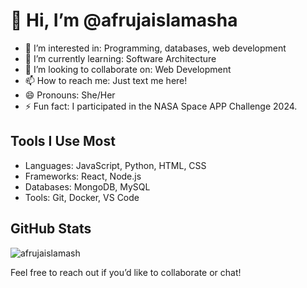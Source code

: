 # 👋 Hi, I’m @afrujaislamasha

- 👀 I’m interested in: Programming, databases, web development
- 🌱 I’m currently learning: Software Architecture
- 💞️ I’m looking to collaborate on: Web Development
- 📫 How to reach me: Just text me here!
- 😄 Pronouns: She/Her
- ⚡ Fun fact: I participated in the NASA Space APP Challenge 2024.

## Tools I Use Most
- Languages: JavaScript, Python, HTML, CSS
- Frameworks: React, Node.js
- Databases: MongoDB, MySQL
- Tools: Git, Docker, VS Code

## GitHub Stats

<p><img align="center" src="https://github-readme-stats.vercel.app/api/top-langs?username=afrujaislamash&show_icons=true&locale=en&layout=compact" alt="afrujaislamash" /></p>



Feel free to reach out if you’d like to collaborate or chat!


<!---
afrujaislamasha/afrujaislamasha is a ✨ special ✨ repository because its `README.md` (this file) appears on your GitHub profile.
You can click the Preview link to take a look at your changes.
--->
